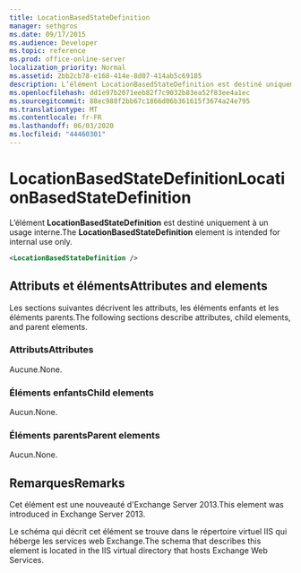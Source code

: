 ```yaml
---
title: LocationBasedStateDefinition
manager: sethgros
ms.date: 09/17/2015
ms.audience: Developer
ms.topic: reference
ms.prod: office-online-server
localization_priority: Normal
ms.assetid: 2bb2cb78-e168-414e-8d07-414ab5c69185
description: L’élément LocationBasedStateDefinition est destiné uniquement à un usage interne.
ms.openlocfilehash: dd1e97b2071eeb82f7c9032b83ea52f83ee4a1ec
ms.sourcegitcommit: 88ec988f2bb67c1866d06b361615f3674a24e795
ms.translationtype: MT
ms.contentlocale: fr-FR
ms.lasthandoff: 06/03/2020
ms.locfileid: "44460301"
---
```

# <a name="locationbasedstatedefinition"></a><span data-ttu-id="ba5ef-103">LocationBasedStateDefinition</span><span class="sxs-lookup"><span data-stu-id="ba5ef-103">LocationBasedStateDefinition</span></span>

<span data-ttu-id="ba5ef-104">L’élément **LocationBasedStateDefinition** est destiné uniquement à un usage interne.</span><span class="sxs-lookup"><span data-stu-id="ba5ef-104">The **LocationBasedStateDefinition** element is intended for internal use only.</span></span> 
  
```XML
<LocationBasedStateDefinition />
```

## <a name="attributes-and-elements"></a><span data-ttu-id="ba5ef-105">Attributs et éléments</span><span class="sxs-lookup"><span data-stu-id="ba5ef-105">Attributes and elements</span></span>

<span data-ttu-id="ba5ef-106">Les sections suivantes décrivent les attributs, les éléments enfants et les éléments parents.</span><span class="sxs-lookup"><span data-stu-id="ba5ef-106">The following sections describe attributes, child elements, and parent elements.</span></span>
  
### <a name="attributes"></a><span data-ttu-id="ba5ef-107">Attributs</span><span class="sxs-lookup"><span data-stu-id="ba5ef-107">Attributes</span></span>

<span data-ttu-id="ba5ef-108">Aucune.</span><span class="sxs-lookup"><span data-stu-id="ba5ef-108">None.</span></span>
  
### <a name="child-elements"></a><span data-ttu-id="ba5ef-109">Éléments enfants</span><span class="sxs-lookup"><span data-stu-id="ba5ef-109">Child elements</span></span>

<span data-ttu-id="ba5ef-110">Aucun.</span><span class="sxs-lookup"><span data-stu-id="ba5ef-110">None.</span></span>
  
### <a name="parent-elements"></a><span data-ttu-id="ba5ef-111">Éléments parents</span><span class="sxs-lookup"><span data-stu-id="ba5ef-111">Parent elements</span></span>

<span data-ttu-id="ba5ef-112">Aucun.</span><span class="sxs-lookup"><span data-stu-id="ba5ef-112">None.</span></span>
  
## <a name="remarks"></a><span data-ttu-id="ba5ef-113">Remarques</span><span class="sxs-lookup"><span data-stu-id="ba5ef-113">Remarks</span></span>

<span data-ttu-id="ba5ef-114">Cet élément est une nouveauté d'Exchange Server 2013.</span><span class="sxs-lookup"><span data-stu-id="ba5ef-114">This element was introduced in Exchange Server 2013.</span></span>
  
<span data-ttu-id="ba5ef-115">Le schéma qui décrit cet élément se trouve dans le répertoire virtuel IIS qui héberge les services web Exchange.</span><span class="sxs-lookup"><span data-stu-id="ba5ef-115">The schema that describes this element is located in the IIS virtual directory that hosts Exchange Web Services.</span></span>
  

